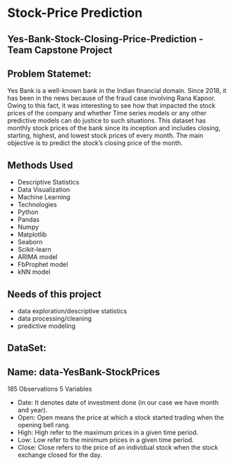 # Stock-Price Prediction
## Yes-Bank-Stock-Closing-Price-Prediction - Team Capstone Project
## Problem Statemet:
Yes Bank is a well-known bank in the Indian financial domain. Since 2018, it has been in the news because of the fraud case involving Rana Kapoor. Owing to this fact, it was interesting to see how that impacted the stock prices of the company and whether Time series models or any other predictive models can do justice to such situations. This dataset has monthly stock prices of the bank since its inception and includes closing, starting, highest, and lowest stock prices of every month. The main objective is to predict the stock’s closing price of the month.
## Methods Used
* Descriptive Statistics
* Data Visualization
* Machine Learning
* Technologies
* Python
* Pandas
* Numpy
* Matplotlib
* Seaborn
* Scikit-learn
* ARIMA model
* FbProphet model
* kNN model
## Needs of this project
* data exploration/descriptive statistics
* data processing/cleaning
* predictive modeling
## DataSet:
## Name: data-YesBank-StockPrices
185 Observations
5 Variables
* Date: It denotes date of investment done (in our case we have month and year).
* Open: Open means the price at which a stock started trading when the opening bell rang.
* High: High refer to the maximum prices in a given time period.
* Low: Low refer to the minimum prices in a given time period.
* Close: Close refers to the price of an individual stock when the stock exchange closed for the day.
